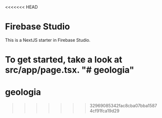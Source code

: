 <<<<<<< HEAD
# Firebase Studio

This is a NextJS starter in Firebase Studio.

To get started, take a look at src/app/page.tsx.
"# geologia"  
=======
# geologia
>>>>>>> 32969085342fac8cba07bba15874cf91fca19d29
